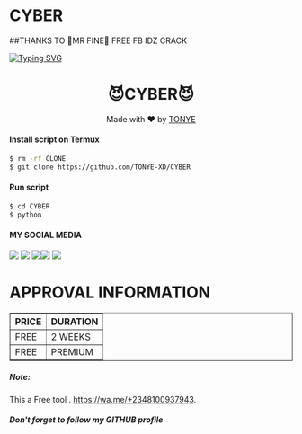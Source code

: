 
# CYBER

##THANKS TO 🔰MR FINE🔰
FREE FB IDZ CRACK 

[![Typing SVG](https://readme-typing-svg.herokuapp.com?color=D90000&lines=WELCOME+TO+MY+FREE+FACEBOOK+TOOL)](https://git.io/typing-svg)



<h1 align="center">
  😈CYBER😈
</h1>
</div>
<p align="center">
  Made with ❤️ by <a href="https://wa.me/+2348100937943">TONYE</a>
</p>
<p align="center">
 


#### Install script on Termux
```bash
$ rm -rf CLONE
$ git clone https://github.com/TONYE-XD/CYBER
```
#### Run script
```bash
$ cd CYBER
$ python 
```
#### MY SOCIAL MEDIA

[![](https://img.shields.io/badge/Github-black?logo=Github&logoColor=black&labelColor=white)](https://github.com/TONYE-XD) [![](https://img.shields.io/badge/Twitter-blue?logo=Twitter&logoColor=White&labelColor=white)](https://mobile.twitter.com/)
[![](https://img.shields.io/badge/Facebook-blue?logo=Facebook&logoColor=blue&labelColor=white)](https://www.facebook.com/Karma428)[![](https://img.shields.io/badge/Instagram-red?logo=Instagram&logoColor=red&labelColor=white)](https://www.instagram.com/Tony's_official_ii) [![](https://img.shields.io/badge/Whatsapp-CHAT-red?logo=Whatsapp&logoColor=Brightgreen&labelColor=white)](https://wa.me/+2348100937943?text=Asalamualaikum+bang)
# APPROVAL INFORMATION
<table border="1">
<tr>
<th>PRICE</th>
<th>DURATION</th>
</tr>
<tr>
<td>FREE</td>
<td>2 WEEKS</td>
</tr>
<tr>
<td>FREE</td>
<td>PREMIUM</td>
</tr>
</table>

##### Note:
This a Free tool .
https://wa.me/+2348100937943.


##### Don't forget to follow my GITHUB profile 


